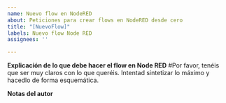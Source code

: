 ```yaml
---
name: Nuevo flow en NodeRED
about: Peticiones para crear flows en NodeRED desde cero
title: "[NuevoFlow]"
labels: Nuevo flow Node RED
assignees: ''

---
```


**Explicación de lo que debe hacer el flow en Node RED**
#Por favor, tenéis que ser muy claros con lo que queréis. Intentad sintetizar lo máximo y hacedlo de forma esquemática.

**Notas del autor**
